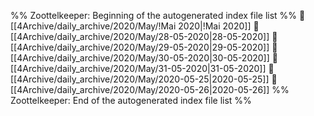 %% Zoottelkeeper: Beginning of the autogenerated index file list  %%
📄 [[4Archive/daily_archive/2020/May/!Mai 2020|!Mai 2020]]
📄 [[4Archive/daily_archive/2020/May/28-05-2020|28-05-2020]]
📄 [[4Archive/daily_archive/2020/May/29-05-2020|29-05-2020]]
📄 [[4Archive/daily_archive/2020/May/30-05-2020|30-05-2020]]
📄 [[4Archive/daily_archive/2020/May/31-05-2020|31-05-2020]]
📄 [[4Archive/daily_archive/2020/May/2020-05-25|2020-05-25]]
📄 [[4Archive/daily_archive/2020/May/2020-05-26|2020-05-26]]
%% Zoottelkeeper: End of the autogenerated index file list  %%
